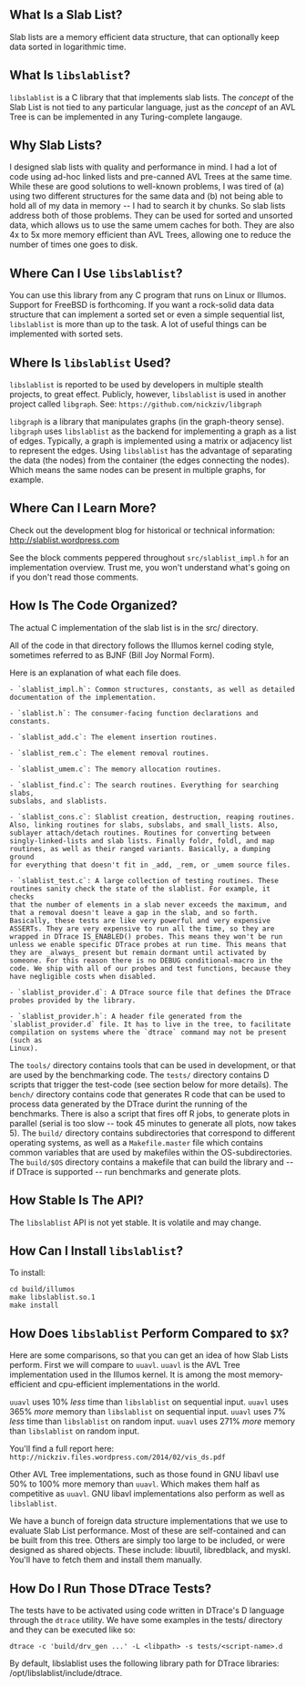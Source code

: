 What Is a Slab List?
--------------------

Slab lists are a memory efficient data structure, that can optionally keep data
sorted in logarithmic time.


What Is `libslablist`?
----------------------

`libslablist` is a C library that that implements slab lists. The _concept_ of
the Slab List is not tied to any particular language, just as the _concept_ of
an AVL Tree is can be implemented in any Turing-complete langauge.

Why Slab Lists?
---------------

I designed slab lists with quality and performance in mind. I had a lot of code
using ad-hoc linked lists and pre-canned AVL Trees at the same time. While
these are good solutions to well-known problems, I was tired of (a) using two
different structures for the same data and (b) not being able to hold all of my
data in memory -- I had to search it by chunks. So slab lists address both of
those problems. They can be used for sorted and unsorted data, which allows us
to use the same umem caches for both. They are also 4x to 5x more memory
efficient than AVL Trees, allowing one to reduce the number of times one goes
to disk.

Where Can I Use `libslablist`?
------------------------------

You can use this library from any C program that runs on Linux or Illumos.
Support for FreeBSD is forthcoming. If you want a rock-solid data data
structure that can implement a sorted set or even a simple sequential list,
`libslablist` is more than up to the task. A lot of useful things can be
implemented with sorted sets.

Where Is `libslablist` Used?
----------------------------

`libslablist` is reported to be used by developers in multiple stealth
projects, to great effect. Publicly, however, `libslablist` is used in another
project called `libgraph`. See: `https://github.com/nickziv/libgraph`

`libgraph` is a library that manipulates graphs (in the graph-theory sense).
`libgraph` uses `libslablist` as the backend for implementing a graph as a list
of edges. Typically, a graph is implemented using a matrix or adjacency list to
represent the edges. Using `libslablist` has the advantage of separating the
data (the nodes) from the container (the edges connecting the nodes). Which
means the same nodes can be present in multiple graphs, for example.

Where Can I Learn More?
-----------------------

Check out the development blog for historical or technical information:
http://slablist.wordpress.com

See the block comments peppered throughout `src/slablist_impl.h` for an
implementation overview. Trust me, you won't understand what's going on if you
don't read those comments.

How Is The Code Organized?
--------------------------

The actual C implementation of the slab list is in the src/ directory. 

All of the code in that directory follows the Illumos kernel coding style,
sometimes referred to as BJNF (Bill Joy Normal Form).

Here is an explanation of what each file does.

	- `slablist_impl.h`: Common structures, constants, as well as detailed
	documentation of the implementation.

	- `slablist.h`: The consumer-facing function declarations and constants.

	- `slablist_add.c`: The element insertion routines.

	- `slablist_rem.c`: The element removal routines.

	- `slablist_umem.c`: The memory allocation routines.

	- `slablist_find.c`: The search routines. Everything for searching slabs,
	subslabs, and slablists.

	- `slablist_cons.c`: Slablist creation, destruction, reaping routines.
	Also, linking routines for slabs, subslabs, and small_lists. Also,
	sublayer attach/detach routines. Routines for converting between
	singly-linked-lists and slab lists. Finally foldr, foldl, and map
	routines, as well as their ranged variants. Basically, a dumping ground
	for everything that doesn't fit in _add, _rem, or _umem source files.

	- `slablist_test.c`: A large collection of testing routines. These
	routines sanity check the state of the slablist. For example, it checks
	that the number of elements in a slab never exceeds the maximum, and
	that a removal doesn't leave a gap in the slab, and so forth.
	Basically, these tests are like very powerful and very expensive
	ASSERTs. They are very expensive to run all the time, so they are
	wrapped in DTrace IS_ENABLED() probes. This means they won't be run
	unless we enable specific DTrace probes at run time. This means that
	they are _always_ present but remain dormant until activated by
	someone. For this reason there is no DEBUG conditional-macro in the
	code. We ship with all of our probes and test functions, because they
	have negligible costs when disabled.

	- `slablist_provider.d`: A DTrace source file that defines the DTrace
	probes provided by the library.

	- `slablist_provider.h`: A header file generated from the
	`slablist_provider.d` file. It has to live in the tree, to facilitate
	compilation on systems where the `dtrace` command may not be present (such as
	Linux).

The `tools/` directory contains tools that can be used in development, or that
are used by the benchmarking code. The `tests/` directory contains D scripts
that trigger the test-code (see section below for more details). The `bench/`
directory contains code that generates R code that can be used to process data
generated by the DTrace durint the running of the benchmarks. There is also a
script that fires off R jobs, to generate plots in parallel (serial is too slow
-- took 45 minutes to generate all plots, now takes 5). The `build/` directory
contains subdirectories that correspond to different operating systems, as well
as a `Makefile.master` file which contains common variables that are used by
makefiles within the OS-subdirectories. The `build/$OS` directory contains a
makefile that can build the library and -- if DTrace is supported -- run
benchmarks and generate plots.


How Stable Is The API?
----------------------

The `libslablist` API is not yet stable. It is volatile and may change.


How Can I Install `libslablist`?
--------------------------------

To install:

	cd build/illumos
	make libslablist.so.1
	make install

How Does `libslablist` Perform Compared to `$X`?
------------------------------------------------

Here are some comparisons, so that you can get an idea of how Slab Lists
perform. First we will compare to `uuavl`. `uuavl` is the AVL Tree
implementation used in the Illumos kernel. It is among the most
memory-efficient and cpu-efficient implementations in the world.

`uuavl` uses 10% _less_ time than `libslablist` on sequential input.
`uuavl` uses 365% _more_ memory than `libslablist` on sequential input.
`uuavl` uses 7% _less_ time than `libslablist` on random input.
`uuavl` uses 271% _more_ memory than `libslablist` on random input.

You'll find a full report here:
`http://nickziv.files.wordpress.com/2014/02/vis_ds.pdf`

Other AVL Tree implementations, such as those found in GNU libavl use 50% to
100% more memory than `uuavl`. Which makes them half as competitive as `uuavl`.
GNU libavl implementations also perform as well as `libslablist`.

We have a bunch of foreign data structure implementations that we use to
evaluate Slab List performance. Most of these are self-contained and can be
built from this tree. Others are simply too large to be included, or were
designed as shared objects. These include: libuutil, libredblack, and myskl.
You'll have to fetch them and install them manually.

How Do I Run Those DTrace Tests?
--------------------------------

The tests have to be activated using code written in DTrace's D language
through the `dtrace` utility. We have some examples in the tests/ directory and
they can be executed like so:

	dtrace -c 'build/drv_gen ...' -L <libpath> -s tests/<script-name>.d

By default, libslablist uses the following library path for DTrace libraries:
/opt/libslablist/include/dtrace.

